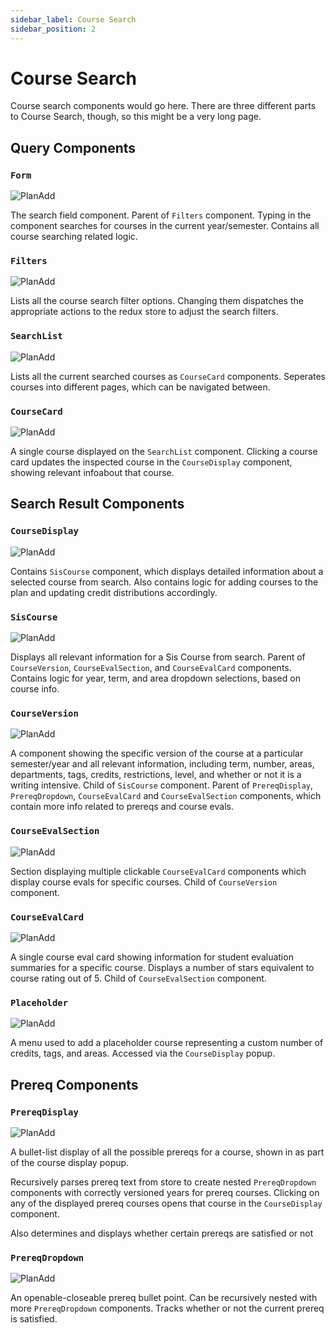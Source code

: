 ```yaml
---
sidebar_label: Course Search
sidebar_position: 2
---
```


# Course Search
Course search components would go here. There are three different parts to Course Search, though, so this
might be a very long page.

## Query Components

### ``Form``
![PlanAdd](/img/components/course-search/form.png)

The search field component. Parent of ``Filters`` component. Typing in the component
searches for courses in the current year/semester. Contains all course searching related logic.

### ``Filters``
![PlanAdd](/img/components/course-search/filters.png)

Lists all the course search filter options. Changing them dispatches the appropriate
actions to the redux store to adjust the search filters.

### ``SearchList``
![PlanAdd](/img/components/course-search/search-list.png)

Lists all the current searched courses as ``CourseCard`` components. Seperates courses into
different pages, which can be navigated between.

### ``CourseCard``
![PlanAdd](/img/components/course-search/course-card.png)

A single course displayed on the ``SearchList`` component. Clicking a course card updates
the inspected course in the ``CourseDisplay`` component, showing relevant infoabout that course.

## Search Result Components

### ``CourseDisplay``
![PlanAdd](/img/components/course-search/course-display.png)

Contains ``SisCourse`` component, which displays detailed information about a selected course from search.
Also contains logic for adding courses to the plan and updating credit distributions accordingly.

### ``SisCourse``
![PlanAdd](/img/components/course-search/sis-course.png)

Displays all relevant information for a Sis Course from search. Parent of ``CourseVersion``, ``CourseEvalSection``,
and ``CourseEvalCard`` components. Contains logic for year, term, and area dropdown selections, based on course info.

### ``CourseVersion``
![PlanAdd](/img/components/course-search/course-version.png)

A component showing the specific version of the course at a particular semester/year and all relevant information,
including term, number, areas, departments, tags, credits, restrictions, level, and whether or not it is a writing intensive.
Child of ``SisCourse`` component. Parent of ``PrereqDisplay``, ``PrereqDropdown``, ``CourseEvalCard`` and
``CourseEvalSection`` components, which contain more info related to prereqs and course evals.

### ``CourseEvalSection``
![PlanAdd](/img/components/course-search/course-eval-section.png)

Section displaying multiple clickable ``CourseEvalCard`` components which display course evals for specific courses.
Child of ``CourseVersion`` component.

### ``CourseEvalCard``
![PlanAdd](/img/components/course-search/course-eval-card.png)

A single course eval card showing information for student evaluation summaries for a specific course. Displays a number
of stars equivalent to course rating out of 5. Child of ``CourseEvalSection`` component.

### ``Placeholder``
![PlanAdd](/img/components/course-search/placeholder.png)

A menu used to add a placeholder course representing a custom number of credits, tags, and areas. Accessed via the
``CourseDisplay`` popup.

## Prereq Components

### ``PrereqDisplay``
![PlanAdd](/img/components/course-search/prereq-display.png)

A bullet-list display of all the possible prereqs for a course, shown in as part of the course display popup.

Recursively parses prereq text from store to create nested ``PrereqDropdown`` components with correctly
versioned years for prereq courses. Clicking on any of the displayed prereq courses opens that course in
the ``CourseDisplay`` component.

Also determines and displays whether certain prereqs are satisfied or not

### ``PrereqDropdown``
![PlanAdd](/img/components/course-search/prereq-dropdown.png)

An openable-closeable prereq bullet point. Can be recursively nested with more
``PrereqDropdown`` components. Tracks whether or not the current prereq is satisfied.
